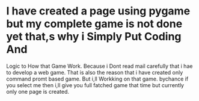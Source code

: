 # I have created a page using pygame but my complete game is not done yet that,s why i Simply Put Coding And 
Logic to How that Game Work. Because i Dont read mail carefully that i hae to develop a web game.
That is also the reason that i have created only command promt based game. 
But i,ll Workking on that game. bychance if you select me then i,ll give you full fatched game  that time 
but currently only one page is created.

